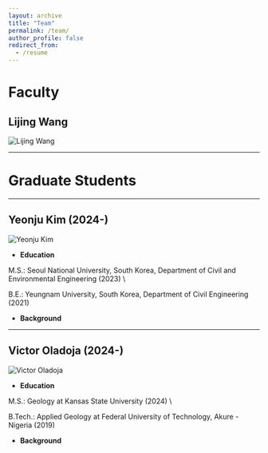 ```yaml
---
layout: archive
title: "Team"
permalink: /team/
author_profile: false
redirect_from:
  - /resume
---
```


# Faculty

## Lijing Wang
![Lijing Wang]()

---

# Graduate Students 

--- 

## Yeonju Kim (2024-)
![Yeonju Kim]()

- **Education** 

M.S.: Seoul National University, South Korea, Department of Civil and Environmental Engineering (2023) \\ 

B.E.: Yeungnam University, South Korea, Department of Civil Engineering (2021)

- **Background**


---

## Victor Oladoja (2024-)

![Victor Oladoja]()

- **Education** 

M.S.: Geology at Kansas State University (2024) \\ 

B.Tech.: Applied Geology at Federal University of Technology, Akure - Nigeria (2019)


- **Background** 

